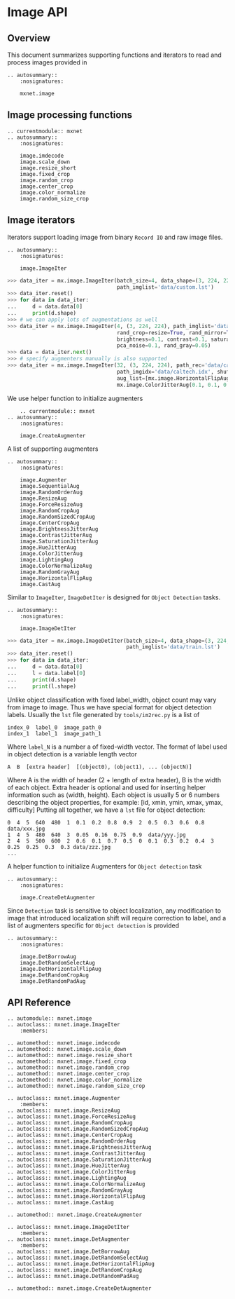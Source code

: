 # Image API

## Overview
This document summarizes supporting functions and iterators to read and process
images provided in
```eval_rst
.. autosummary::
    :nosignatures:

    mxnet.image
```

## Image processing functions
```eval_rst
.. currentmodule:: mxnet
.. autosummary::
    :nosignatures:

    image.imdecode
    image.scale_down
    image.resize_short
    image.fixed_crop
    image.random_crop
    image.center_crop
    image.color_normalize
    image.random_size_crop
```    

## Image iterators
Iterators support loading image from binary `Record IO` and raw image files.
```eval_rst
.. autosummary::
    :nosignatures:

    image.ImageIter
```
```python
>>> data_iter = mx.image.ImageIter(batch_size=4, data_shape=(3, 224, 224), label_width=1,
                                   path_imglist='data/custom.lst')
>>> data_iter.reset()
>>> for data in data_iter:
...     d = data.data[0]
...     print(d.shape)
>>> # we can apply lots of augmentations as well
>>> data_iter = mx.image.ImageIter(4, (3, 224, 224), path_imglist='data/custom.lst',
                                   rand_crop=resize=True, rand_mirror=True, mean=True,
                                   brightness=0.1, contrast=0.1, saturation=0.1, hue=0.1,
                                   pca_noise=0.1, rand_gray=0.05)
>>> data = data_iter.next()
>>> # specify augmenters manually is also supported
>>> data_iter = mx.image.ImageIter(32, (3, 224, 224), path_rec='data/caltech.rec',
                                   path_imgidx='data/caltech.idx', shuffle=True,
                                   aug_list=[mx.image.HorizontalFlipAug(0.5),
                                   mx.image.ColorJitterAug(0.1, 0.1, 0.1)])
```

We use helper function to initialize augmenters
```eval_rst
    .. currentmodule:: mxnet
.. autosummary::
    :nosignatures:

    image.CreateAugmenter
```

A list of supporting augmenters
```eval_rst
.. autosummary::
    :nosignatures:

    image.Augmenter
    image.SequentialAug
    image.RandomOrderAug
    image.ResizeAug
    image.ForceResizeAug
    image.RandomCropAug
    image.RandomSizedCropAug
    image.CenterCropAug
    image.BrightnessJitterAug
    image.ContrastJitterAug
    image.SaturationJitterAug
    image.HueJitterAug
    image.ColorJitterAug
    image.LightingAug
    image.ColorNormalizeAug
    image.RandomGrayAug
    image.HorizontalFlipAug
    image.CastAug
```

Similar to `ImageIter`, `ImageDetIter` is designed for `Object Detection` tasks.
```eval_rst
.. autosummary::
    :nosignatures:

    image.ImageDetIter
```

```python
>>> data_iter = mx.image.ImageDetIter(batch_size=4, data_shape=(3, 224, 224),
                                      path_imglist='data/train.lst')
>>> data_iter.reset()
>>> for data in data_iter:
...     d = data.data[0]
...     l = data.label[0]
...     print(d.shape)
...     print(l.shape)
```

Unlike object classification with fixed label_width, object count may vary from
image to image. Thus we have special format for object detection labels.
Usually the `lst` file generated by `tools/im2rec.py` is a list of
```
index_0  label_0  image_path_0
index_1  label_1  image_path_1
```
Where `label_N` is a number a of fixed-width vector.
The format of label used in object detection is a variable length vector
```
A  B  [extra header]  [(object0), (object1), ... (objectN)]
```
Where A is the width of header (2 + length of extra header), B is the width of each object.
Extra header is optional and used for inserting helper information such as (width, height).
Each object is usually 5 or 6 numbers describing the object properties, for example:
[id, xmin, ymin, xmax, ymax, difficulty]
Putting all together, we have a `lst` file for object detection:
```
0  4  5  640  480  1  0.1  0.2  0.8  0.9  2  0.5  0.3  0.6  0.8  data/xxx.jpg
1  4  5  480  640  3  0.05  0.16  0.75  0.9  data/yyy.jpg
2  4  5  500  600  2  0.6  0.1  0.7  0.5  0  0.1  0.3  0.2  0.4  3  0.25  0.25  0.3  0.3 data/zzz.jpg
...
```

A helper function to initialize Augmenters for `Object detection` task
```eval_rst
.. autosummary::
    :nosignatures:

    image.CreateDetAugmenter
  ```

Since `Detection` task is sensitive to object localization, any modification
to image that introduced localization shift will require correction to label,
and a list of augmenters specific for `Object detection` is provided
```eval_rst
.. autosummary::
    :nosignatures:

    image.DetBorrowAug
    image.DetRandomSelectAug
    image.DetHorizontalFlipAug
    image.DetRandomCropAug
    image.DetRandomPadAug
```

## API Reference

<script type="text/javascript" src='../../_static/js/auto_module_index.js'></script>

```eval_rst
.. automodule:: mxnet.image
.. autoclass:: mxnet.image.ImageIter
    :members:

.. automethod:: mxnet.image.imdecode
.. automethod:: mxnet.image.scale_down
.. automethod:: mxnet.image.resize_short
.. automethod:: mxnet.image.fixed_crop
.. automethod:: mxnet.image.random_crop
.. automethod:: mxnet.image.center_crop
.. automethod:: mxnet.image.color_normalize
.. automethod:: mxnet.image.random_size_crop

.. autoclass:: mxnet.image.Augmenter
    :members:
.. autoclass:: mxnet.image.ResizeAug
.. autoclass:: mxnet.image.ForceResizeAug
.. autoclass:: mxnet.image.RandomCropAug
.. autoclass:: mxnet.image.RandomSizedCropAug
.. autoclass:: mxnet.image.CenterCropAug
.. autoclass:: mxnet.image.RandomOrderAug
.. autoclass:: mxnet.image.BrightnessJitterAug
.. autoclass:: mxnet.image.ContrastJitterAug
.. autoclass:: mxnet.image.SaturationJitterAug
.. autoclass:: mxnet.image.HueJitterAug
.. autoclass:: mxnet.image.ColorJitterAug
.. autoclass:: mxnet.image.LightingAug
.. autoclass:: mxnet.image.ColorNormalizeAug
.. autoclass:: mxnet.image.RandomGrayAug
.. autoclass:: mxnet.image.HorizontalFlipAug
.. autoclass:: mxnet.image.CastAug

.. automethod:: mxnet.image.CreateAugmenter

.. autoclass:: mxnet.image.ImageDetIter
    :members:
.. autoclass:: mxnet.image.DetAugmenter
    :members:
.. autoclass:: mxnet.image.DetBorrowAug
.. autoclass:: mxnet.image.DetRandomSelectAug
.. autoclass:: mxnet.image.DetHorizontalFlipAug
.. autoclass:: mxnet.image.DetRandomCropAug
.. autoclass:: mxnet.image.DetRandomPadAug

.. automethod:: mxnet.image.CreateDetAugmenter
```
<script>auto_index("api-reference");</script>
